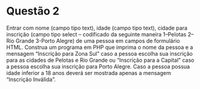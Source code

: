 # Questão 2

Entrar com nome (campo tipo text), idade (campo tipo text), cidade para inscrição (campo tipo select – codificado da seguinte maneira 1–Pelotas 2–Rio Grande 3-Porto Alegre) de uma pessoa em campos de formulário HTML. Construa um programa em PHP que imprima o nome da pessoa e a mensagem “Inscrição para Zona Sul” caso a pessoa escolha sua inscrição para as cidades de Pelotas e Rio Grande ou “Inscrição para a Capital” caso a pessoa escolha sua inscrição para Porto Alegre. Caso a pessoa possua idade inferior a 18 anos deverá ser mostrada apenas a mensagem “Inscrição Inválida”. 